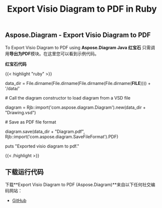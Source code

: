 ﻿---
title: Export Visio Diagram to PDF in Ruby
type: docs
weight: 40
url: /zh/java/export-visio-diagram-to-pdf-in-ruby/
---
## **Aspose.Diagram - Export Visio Diagram to PDF**
To Export Visio Diagram to PDF using **Aspose.Diagram Java 红宝石** 只需调用**导出为PDF**模块。在这里您可以看到示例代码。

**红宝石代码**

{{< highlight "ruby" >}}

 data_dir = File.dirname(File.dirname(File.dirname(File.dirname(__FILE__)))) + '/data/'

\# Call the diagram constructor to load diagram from a VSD file

diagram = Rjb::import('com.aspose.diagram.Diagram').new(data_dir + "Drawing.vsd")

\# Save as PDF file format

diagram.save(data_dir + "Diagram.pdf", Rjb::import('com.aspose.diagram.SaveFileFormat').PDF)

puts "Exported visio diagram to pdf."

{{< /highlight >}}
## **下载运行代码**
下载**Export Visio Diagram to PDF (Aspose.Diagram)**来自以下任何社交编码网站：

- [GitHub](https://github.com/asposediagram/Aspose.Diagram-for-Java/blob/master/Plugins/Aspose_Diagram_Java_for_Ruby/lib/asposediagramjava/Export/exporttopdf.rb)
